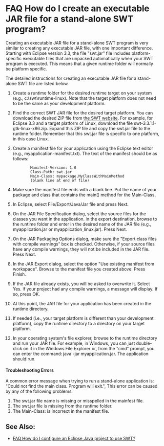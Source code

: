 

FAQ How do I create an executable JAR file for a stand-alone SWT program?
=========================================================================

Creating an executable JAR file for a stand-alone SWT program is very similar to creating any executable JAR file, with one important difference. Starting with Eclipse version 3.3, the file "swt.jar" file includes platform-specific executable files that are unpacked automatically when your SWT program is executed. This means that a given runtime folder will normally be platform specific.

The detailed instructions for creating an executable JAR file for a stand-alone SWT file are listed below.

1.  Create a runtime folder for the desired runtime target on your system (e.g., c:\\swt\\runtime-linux). Note that the target platform does not need to be the same as your development platform.
2.  Find the correct SWT JAR file for the desired target platform. You can download the desired ZIP file from [the SWT website](https://www.eclipse.org/swt/). For example, for Eclipse 3.3 and a target platform of Linux, download the file swt-3.3.1.1-gtk-linux-x86.zip. Expand this ZIP file and copy the swt.jar file to the runtime folder. Remember that this swt.jar file is specific to one platform, in this case Linux.
3.  Create a manifest file for your application using the Eclipse text editor (e.g., myapplication-manifest.txt). The text of the manifest should be as follows:
    
                Manifest-Version: 1.0
                Class-Path: swt.jar 
                Main-Class: mypackage.MyClassWithMainMethod
                (blank line at end of file)
    
4.  Make sure the manifest file ends with a blank line. Put the name of your package and class that contains the main() method for the Main-Class.
5.  In Eclipse, select File/Export/Java/Jar file and press Next.
6.  On the JAR File Specification dialog, select the source files for the classes you want in the application. In the export destination, browse to the runtime folder and enter in the desired name of the JAR file (e.g., myapplication.jar or myapplication_linux.jar). Press Next.
7.  On the JAR Packaging Options dialog, make sure the "Export class files with compile warnings" box is checked. Otherwise, if your source files have any compile warnings, they will not be included in the JAR file. Press Next.
8.  In the JAR Export dialog, select the option "Use existing manifest from workspace". Browse to the manifest file you created above. Press Finish.
9.  If the JAR file already exists, you will be asked to overwrite it. Select Yes. If your project had any compile warnings, a message will display. If so, press OK.
10.  At this point, the JAR file for your application has been created in the runtime directory.
11.  If needed (i.e., your target platform is different than your development platform), copy the runtime directory to a directory on your target platform.
12.  In your operating system's file explorer, browse to the runtime directory and run your JAR file. For example, in Windows, you can just double-click on it in the Windows File Explorer or, from the "cmd" prompt, you can enter the command: java -jar myapplication.jar. The application should run.

#### Troubleshooting Errors

A common error message when trying to run a stand-alone application is: "Could not find the main class. Program will exit.", This error can be caused by any of the following problems:

1.  The swt.jar file name is missing or misspelled in the mainfest file.
2.  The swt.jar file is missing from the runtime folder.
3.  The Main-Class: is incorrect in the manifest file.

See Also:
---------

*   [FAQ How do I configure an Eclipse Java project to use SWT?](./FAQ_How_do_I_configure_an_Eclipse_Java_project_to_use_SWT.md "FAQ How do I configure an Eclipse Java project to use SWT?")


